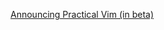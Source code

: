---
layout: post
wordpress_id: 1453
wordpress_url: http://noesbueno.com/archives/1453
date: '2012-04-20 16:15:22 -0500'
date_gmt: '2012-04-20 21:15:22 -0500'
body: |
  <p><a href="http://vimcasts.org/blog/2012/04/announcing-practical-vim/">Announcing Practical Vim (in beta)</a></p>
---
